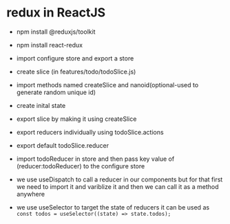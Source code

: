 # redux in ReactJS

- npm install @reduxjs/toolkit
- npm install react-redux
 
- import configure store and export a store 

- create slice (in features/todo/todoSlice.js)

- import methods named createSlice and nanoid(optional-used to generate random unique id)

- create inital state
- export slice by making it using createSlice
- export reducers individually using todoSlice.actions
- export default todoSlice.reducer
- import todoReducer in store and then pass key value of (reducer:todoReducer) to the configure store

- we use useDispatch to call a reducer in our components but for that first we need to import it and variblize it and then we can call it as a method anywhere 

- we use useSelector to target the state of reducers 
it can be used as ```const todos = useSelector((state) => state.todos);```